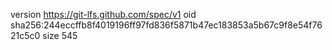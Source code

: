 version https://git-lfs.github.com/spec/v1
oid sha256:244eccffb8f4019196ff97fd836f5871b47ec183853a5b67c9f8e54f7621c5c0
size 545

